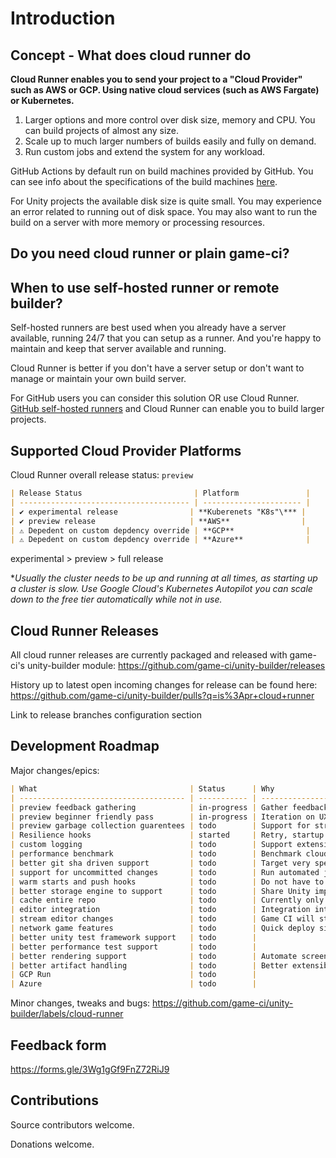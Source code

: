 # Introduction

## Concept - What does cloud runner do

**Cloud Runner enables you to send your project to a "Cloud Provider" such as AWS or GCP. Using native cloud services (such as AWS Fargate) or Kubernetes.**

1. Larger options and more control over disk size, memory and CPU. You can build projects of almost any size.
2. Scale up to much larger numbers of builds easily and fully on demand.
3. Run custom jobs and extend the system for any workload.

GitHub Actions by default run on build machines provided by GitHub. You can see info about the specifications of the build machines [here](https://docs.github.com/en/actions/using-github-hosted-runners/about-github-hosted-runners).

For Unity projects the available disk size is quite small. You may experience an error related to running out of disk space. You may also want to run the build on a server with more memory or processing resources.

## Do you need cloud runner or plain game-ci?

## When to use self-hosted runner or remote builder?

Self-hosted runners are best used when you already have a server available, running 24/7 that you can setup as a runner. And you're happy to maintain and keep that server available and running.

Cloud Runner is better if you don't have a server setup or don't want to manage or maintain your own build server.

For GitHub users you can consider this solution OR use Cloud Runner.
[GitHub self-hosted runners](https://docs.github.com/en/actions/hosting-your-own-runners/about-self-hosted-runners) and Cloud Runner can enable you to build larger projects.

## Supported Cloud Provider Platforms

Cloud Runner overall release status: `preview`

```md
| Release Status                         | Platform               |
| -------------------------------------- | ---------------------- |
| ✔️ experimental release                | **Kuberenets "K8s"\*** |
| ✔️ preview release                     | **AWS**                |
| ⚠ Depedent on custom depdency override | **GCP**                |
| ⚠ Depedent on custom depdency override | **Azure**              |
```

experimental > preview > full release

\*_Usually the cluster needs to be up and running at all times, as starting up a cluster is slow._
_Use Google Cloud's Kubernetes Autopilot you can scale down to the free tier automatically while not in use._

## Cloud Runner Releases

All cloud runner releases are currently packaged and released with game-ci's unity-builder module:
https://github.com/game-ci/unity-builder/releases

History up to latest open incoming changes for release can be found here:
https://github.com/game-ci/unity-builder/pulls?q=is%3Apr+cloud+runner

Link to release branches configuration section

## Development Roadmap

Major changes/epics:

```md
| What                                  | Status      | Why                                                                 |
| ------------------------------------- | ----------- | ------------------------------------------------------------------- |
| preview feedback gathering            | in-progress | Gather feedback on experience using cloud runner.                   |
| preview beginner friendly pass        | in-progress | Iteration on UX for cloud runner's APIs and usability.              |
| preview garbage collection guarentees | todo        | Support for strong garbage collection guarentees.                   |
| Resilience hooks                      | started     | Retry, startup and cleanup hooks.                                   |
| custom logging                        | todo        | Support extensible logging to your own loggin service.              |
| performance benchmark                 | todo        | Benchmark cloud runner on a variety of project sizes.               |
| better git sha driven support         | todo        | Target very specific points in git history.                         |
| support for uncommitted changes       | todo        | Run automated jobs without having to commit, discover errors early. |
| warm starts and push hooks            | todo        | Do not have to wait for cloud runner to spin up a new machine.      |
| better storage engine to support      | todo        | Share Unity import cache between local and runners.                 |
| cache entire repo                     | todo        | Currently only supports caching LFS and Unity Library folder.       |
| editor integration                    | todo        | Integration into Unity to run cloud workloads.                      |
| stream editor changes                 | todo        | Game CI will stream any local changes to a build machine.           |
| network game features                 | todo        | Quick deploy simulation server, relay or headless client.           |
| better unity test framework support   | todo        |                                                                     |
| better performance test support       | todo        |                                                                     |
| better rendering support              | todo        | Automate screenshots, video and remote control clients.             |
| better artifact handling              | todo        | Better extensibility and support for artifact handling.             |
| GCP Run                               | todo        |                                                                     |
| Azure                                 | todo        |                                                                     |
```

Minor changes, tweaks and bugs:
https://github.com/game-ci/unity-builder/labels/cloud-runner

## Feedback form

https://forms.gle/3Wg1gGf9FnZ72RiJ9

## Contributions

Source contributors welcome.

Donations welcome.
